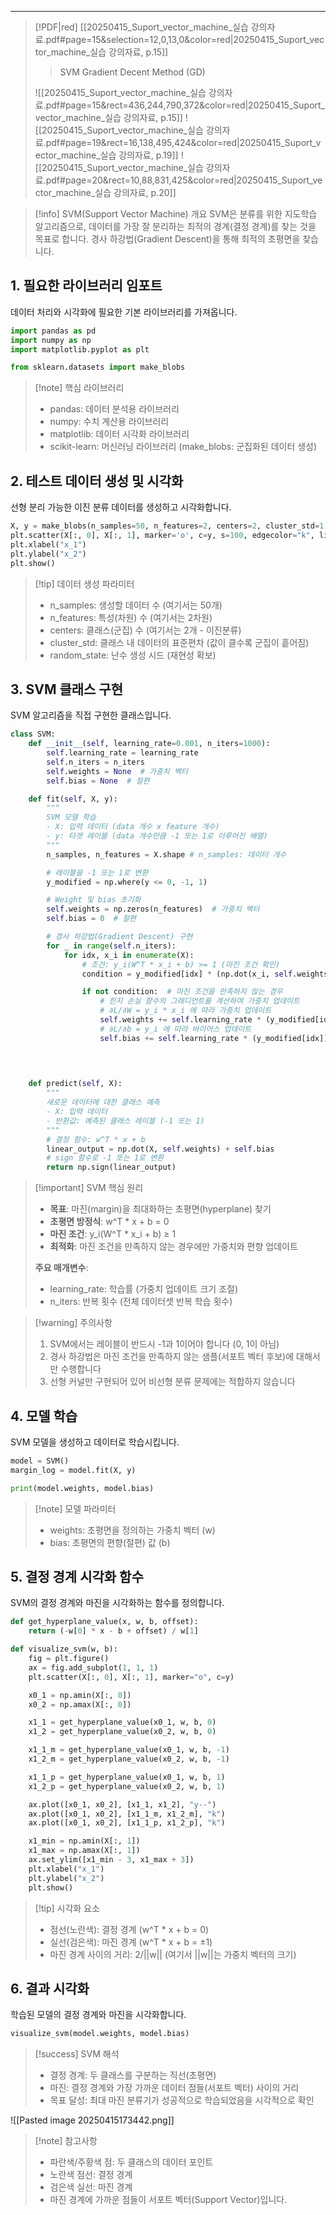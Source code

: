 
---
> [!PDF|red] [[20250415_Suport_vector_machine_실습 강의자료.pdf#page=15&selection=12,0,13,0&color=red|20250415_Suport_vector_machine_실습 강의자료, p.15]]
> > SVM Gradient Decent Method (GD)
> 
> ![[20250415_Suport_vector_machine_실습 강의자료.pdf#page=15&rect=436,244,790,372&color=red|20250415_Suport_vector_machine_실습 강의자료, p.15]]
> ![[20250415_Suport_vector_machine_실습 강의자료.pdf#page=19&rect=16,138,495,424&color=red|20250415_Suport_vector_machine_실습 강의자료, p.19]]
> ![[20250415_Suport_vector_machine_실습 강의자료.pdf#page=20&rect=10,88,831,425&color=red|20250415_Suport_vector_machine_실습 강의자료, p.20]]

> [!info] SVM(Support Vector Machine) 개요
> SVM은 분류를 위한 지도학습 알고리즘으로, 데이터를 가장 잘 분리하는 최적의 경계(결정 경계)를 찾는 것을 목표로 합니다. 경사 하강법(Gradient Descent)을 통해 최적의 초평면을 찾습니다.

## 1. 필요한 라이브러리 임포트
데이터 처리와 시각화에 필요한 기본 라이브러리를 가져옵니다.

```python
import pandas as pd
import numpy as np
import matplotlib.pyplot as plt

from sklearn.datasets import make_blobs
```

> [!note] 핵심 라이브러리
> - pandas: 데이터 분석용 라이브러리
> - numpy: 수치 계산용 라이브러리
> - matplotlib: 데이터 시각화 라이브러리
> - scikit-learn: 머신러닝 라이브러리 (make_blobs: 군집화된 데이터 생성)

## 2. 테스트 데이터 생성 및 시각화
선형 분리 가능한 이진 분류 데이터를 생성하고 시각화합니다.

```python
X, y = make_blobs(n_samples=50, n_features=2, centers=2, cluster_std=1.05, random_state=40)
plt.scatter(X[:, 0], X[:, 1], marker='o', c=y, s=100, edgecolor="k", linewidth=1)
plt.xlabel("x_1")
plt.ylabel("x_2")
plt.show()
```

> [!tip] 데이터 생성 파라미터
> - n_samples: 생성할 데이터 수 (여기서는 50개)
> - n_features: 특성(차원) 수 (여기서는 2차원)
> - centers: 클래스(군집) 수 (여기서는 2개 - 이진분류)
> - cluster_std: 클래스 내 데이터의 표준편차 (값이 클수록 군집이 흩어짐)
> - random_state: 난수 생성 시드 (재현성 확보)

## 3. SVM 클래스 구현
SVM 알고리즘을 직접 구현한 클래스입니다.

```python
class SVM:
    def __init__(self, learning_rate=0.001, n_iters=1000):
        self.learning_rate = learning_rate
        self.n_iters = n_iters
        self.weights = None  # 가중치 벡터
        self.bias = None  # 절편

    def fit(self, X, y):
        """
        SVM 모델 학습
        - X: 입력 데이터 (data 개수 x feature 개수)
        - y: 타겟 레이블 (data 개수만큼 -1 또는 1로 이루어진 배열)
        """
        n_samples, n_features = X.shape # n_samples: 데이터 개수

        # 레이블을 -1 또는 1로 변환
        y_modified = np.where(y <= 0, -1, 1)

        # Weight 및 bias 초기화
        self.weights = np.zeros(n_features)  # 가중치 벡터
        self.bias = 0  # 절편

        # 경사 하강법(Gradient Descent) 구현
        for _ in range(self.n_iters):
            for idx, x_i in enumerate(X):
                # 조건: y_i(W^T * x_i + b) >= 1 (마진 조건 확인)
                condition = y_modified[idx] * (np.dot(x_i, self.weights) + self.bias) >= 1

                if not condition:  # 마진 조건을 만족하지 않는 경우
                    # 힌지 손실 함수의 그래디언트를 계산하여 가중치 업데이트
                    # ∂L/∂W = y_i * x_i 에 따라 가중치 업데이트
                    self.weights += self.learning_rate * (y_modified[idx] * x_i)
                    # ∂L/∂b = y_i 에 따라 바이어스 업데이트
                    self.bias += self.learning_rate * (y_modified[idx])
                
                


    def predict(self, X):
        """
        새로운 데이터에 대한 클래스 예측
        - X: 입력 데이터
        - 반환값: 예측된 클래스 레이블 (-1 또는 1)
        """
        # 결정 함수: w^T * x + b
        linear_output = np.dot(X, self.weights) + self.bias
        # sign 함수로 -1 또는 1로 변환
        return np.sign(linear_output)

```

> [!important] SVM 핵심 원리
> - **목표**: 마진(margin)을 최대화하는 초평면(hyperplane) 찾기
> - **초평면 방정식**: w^T * x + b = 0
> - **마진 조건**: y_i(W^T * x_i + b) ≥ 1
> - **최적화**: 마진 조건을 만족하지 않는 경우에만 가중치와 편향 업데이트
> 
> **주요 매개변수**:
> - learning_rate: 학습률 (가중치 업데이트 크기 조절)
> - n_iters: 반복 횟수 (전체 데이터셋 반복 학습 횟수)

> [!warning] 주의사항
> 1. SVM에서는 레이블이 반드시 -1과 1이어야 합니다 (0, 1이 아님)
> 2. 경사 하강법은 마진 조건을 만족하지 않는 샘플(서포트 벡터 후보)에 대해서만 수행합니다
> 3. 선형 커널만 구현되어 있어 비선형 분류 문제에는 적합하지 않습니다

## 4. 모델 학습
SVM 모델을 생성하고 데이터로 학습시킵니다.

```python
model = SVM()
margin_log = model.fit(X, y)

print(model.weights, model.bias)
```

> [!note] 모델 파라미터
> - weights: 초평면을 정의하는 가중치 벡터 (w)
> - bias: 초평면의 편향(절편) 값 (b)

## 5. 결정 경계 시각화 함수
SVM의 결정 경계와 마진을 시각화하는 함수를 정의합니다.

```python
def get_hyperplane_value(x, w, b, offset):
    return (-w[0] * x - b + offset) / w[1]

def visualize_svm(w, b):
    fig = plt.figure()
    ax = fig.add_subplot(1, 1, 1)
    plt.scatter(X[:, 0], X[:, 1], marker="o", c=y)

    x0_1 = np.amin(X[:, 0])
    x0_2 = np.amax(X[:, 0])

    x1_1 = get_hyperplane_value(x0_1, w, b, 0)
    x1_2 = get_hyperplane_value(x0_2, w, b, 0)

    x1_1_m = get_hyperplane_value(x0_1, w, b, -1)
    x1_2_m = get_hyperplane_value(x0_2, w, b, -1)

    x1_1_p = get_hyperplane_value(x0_1, w, b, 1)
    x1_2_p = get_hyperplane_value(x0_2, w, b, 1)

    ax.plot([x0_1, x0_2], [x1_1, x1_2], "y--")
    ax.plot([x0_1, x0_2], [x1_1_m, x1_2_m], "k")
    ax.plot([x0_1, x0_2], [x1_1_p, x1_2_p], "k")

    x1_min = np.amin(X[:, 1])
    x1_max = np.amax(X[:, 1])
    ax.set_ylim([x1_min - 3, x1_max + 3])
    plt.xlabel("x_1")
    plt.ylabel("x_2")
    plt.show()
```

> [!tip] 시각화 요소
> - 점선(노란색): 결정 경계 (w^T * x + b = 0)
> - 실선(검은색): 마진 경계 (w^T * x + b = ±1)
> - 마진 경계 사이의 거리: 2/||w|| (여기서 ||w||는 가중치 벡터의 크기)

## 6. 결과 시각화
학습된 모델의 결정 경계와 마진을 시각화합니다.

```python
visualize_svm(model.weights, model.bias)
```

> [!success] SVM 해석
> - 결정 경계: 두 클래스를 구분하는 직선(초평면)
> - 마진: 결정 경계와 가장 가까운 데이터 점들(서포트 벡터) 사이의 거리
> - 목표 달성: 최대 마진 분류기가 성공적으로 학습되었음을 시각적으로 확인

![[Pasted image 20250415173442.png]]

> [!note] 참고사항
> - 파란색/주황색 점: 두 클래스의 데이터 포인트
> - 노란색 점선: 결정 경계
> - 검은색 실선: 마진 경계
> - 마진 경계에 가까운 점들이 서포트 벡터(Support Vector)입니다.
